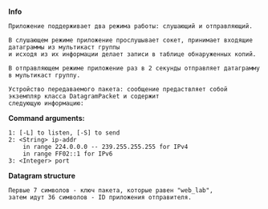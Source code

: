 **Info**

    Приложение поддерживает два режима работы: слушающий и отправляющий.

    В слушающем режиме приложение прослушывает сокет, принимает входящие датаграммы из мультикаст группы
    и исходя из их информации делает записи в таблице обнаруженных копий.

    В отправляющем режиме приложение раз в 2 секунды отправляет датаграмму в мультикаст группу.

    Устройство передаваемого пакета: сообщение предаствляет собой экземпляр класса DatagramPacket и содержит 
    следующую информацию: 

**Command arguments:**

    1: [-L] to listen, [-S] to send
    2: <String> ip-addr
        in range 224.0.0.0 -- 239.255.255.255 for IPv4  
        in range FF02::1 for IPv6
    3: <Integer> port

**Datagram structure**
    
    Первые 7 символов - ключ пакета, которые равен "web_lab", 
    затем идут 36 символов - ID приложения отправителя.